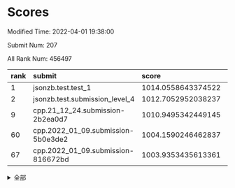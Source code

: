 # Scores

Modified Time: 2022-04-01 19:38:00

Submit Num: 207

All Rank Num: 456497

| rank |               submit               |       score        |       sigma        | pk_num |
| :--- | :--------------------------------- | :----------------- | :----------------- | :----- |
| 1    | jsonzb.test.test_1                 | 1014.0558643374522 | 0.8382204998049629 | 8818   |
| 2    | jsonzb.test.submission_level_4     | 1012.7052952038237 | 0.8125008028485705 | 8821   |
| 9    | cpp.21_12_24.submission-2b2ea0d7   | 1010.9495342449145 | 0.7809197909260522 | 8817   |
| 60   | cpp.2022_01_09.submission-5b0e3de2 | 1004.1590246462837 | 0.7150654279954889 | 8824   |
| 67   | cpp.2022_01_09.submission-816672bd | 1003.9353435613361 | 0.7198497384056628 | 8825   |


<details>
<summary>全部</summary>

| rank |                 submit                 |       score        |       sigma        | pk_num |
| :--- | :------------------------------------- | :----------------- | :----------------- | :----- |
| 1    | jsonzb.test.test_1                     | 1014.0558643374522 | 0.8382204998049629 | 8818   |
| 2    | jsonzb.test.submission_level_4         | 1012.7052952038237 | 0.8125008028485705 | 8821   |
| 3    | gobigger.level_3.submission_level_3_13 | 1012.000059067458  | 0.7904160206787652 | 8816   |
| 4    | gobigger.level_3.submission_level_3_20 | 1011.6696569783624 | 0.7573333672697083 | 8820   |
| 5    | gobigger.level_3.submission_level_3_41 | 1011.341797823887  | 0.749954427968719  | 8823   |
| 6    | gobigger.level_3.submission_level_3_9  | 1011.2697618521306 | 0.7685122278486425 | 8821   |
| 7    | gobigger.level_3.submission_level_3_38 | 1011.1653292246556 | 0.7587045677011316 | 8816   |
| 8    | gobigger.level_3.submission_level_3_25 | 1011.1121372495263 | 0.7567166299249568 | 8827   |
| 9    | cpp.21_12_24.submission-2b2ea0d7       | 1010.9495342449145 | 0.7809197909260522 | 8817   |
| 10   | gobigger.level_3.submission_level_3_16 | 1010.8923842534168 | 0.7791671134351533 | 8821   |
| 11   | gobigger.level_3.submission_level_3_0  | 1010.8482265541179 | 0.762061319288866  | 8820   |
| 12   | gobigger.level_3.submission_level_3_7  | 1010.8405031419042 | 0.7817725372434892 | 8823   |
| 13   | gobigger.level_3.submission_level_3_1  | 1010.6231883223816 | 0.7880843499293442 | 8823   |
| 14   | gobigger.level_3.submission_level_3_48 | 1010.5988494057358 | 0.7737191684381143 | 8821   |
| 15   | gobigger.level_3.submission_level_3_11 | 1010.5979527003857 | 0.7626451348303694 | 8823   |
| 16   | gobigger.level_3.submission_level_3_31 | 1010.5889810706964 | 0.7708372224253242 | 8824   |
| 17   | gobigger.level_3.submission_level_3_26 | 1010.481912551934  | 0.7889436787901474 | 8819   |
| 18   | gobigger.level_3.submission_level_3_2  | 1010.391730837986  | 0.7545939083922371 | 8819   |
| 19   | gobigger.level_3.submission_level_3_30 | 1010.378078151515  | 0.7443356733124357 | 8820   |
| 20   | gobigger.level_3.submission_level_3_39 | 1010.3694981553151 | 0.7536540615718149 | 8821   |
| 21   | gobigger.level_3.submission_level_3_36 | 1010.2974073281556 | 0.7962423039026607 | 8817   |
| 22   | gobigger.level_3.submission_level_3_27 | 1010.2546219435735 | 0.7536717648788387 | 8819   |
| 23   | gobigger.level_3.submission_level_3_45 | 1010.181346819335  | 0.7615715429068902 | 8825   |
| 24   | gobigger.level_3.submission_level_3_29 | 1010.1811560999707 | 0.7574310803612717 | 8818   |
| 25   | gobigger.level_3.submission_level_3_5  | 1010.1752980610447 | 0.7573810762355536 | 8821   |
| 26   | gobigger.level_3.submission_level_3_12 | 1010.1318735295256 | 0.7694982105584931 | 8822   |
| 27   | gobigger.level_3.submission_level_3_19 | 1010.1022830253146 | 0.7484697640126552 | 8822   |
| 28   | gobigger.level_3.submission_level_3_32 | 1010.0778882329665 | 0.7508316489857466 | 8820   |
| 29   | gobigger.level_3.submission_level_3_4  | 1010.0306661631095 | 0.7385819712826726 | 8822   |
| 30   | gobigger.level_3.submission_level_3_28 | 1010.0084168269963 | 0.7585663771932875 | 8821   |
| 31   | gobigger.level_3.submission_level_3_37 | 1009.9762499001303 | 0.7676971653023537 | 8819   |
| 32   | gobigger.level_3.submission_level_3_15 | 1009.9249402477623 | 0.7426156971986849 | 8823   |
| 33   | gobigger.level_3.submission_level_3_35 | 1009.8273625003577 | 0.7387938170718036 | 8824   |
| 34   | gobigger.level_3.submission_level_3_8  | 1009.785872626372  | 0.7248758652263048 | 8820   |
| 35   | gobigger.level_3.submission_level_3_14 | 1009.7842232515977 | 0.7314718955021848 | 8820   |
| 36   | gobigger.level_3.submission_level_3_49 | 1009.7832161198186 | 0.7504825188998268 | 8820   |
| 37   | gobigger.level_3.submission_level_3_23 | 1009.7514899106619 | 0.7399792744780602 | 8821   |
| 38   | gobigger.level_3.submission_level_3_47 | 1009.7087523444769 | 0.7552399089686442 | 8824   |
| 39   | gobigger.level_3.submission_level_3_10 | 1009.5989908559842 | 0.751358585731487  | 8820   |
| 40   | gobigger.level_3.submission_level_3_22 | 1009.4691325409582 | 0.7555030322490678 | 8823   |
| 41   | gobigger.level_3.submission_level_3_6  | 1009.467119010049  | 0.7665327261765722 | 8822   |
| 42   | gobigger.level_3.submission_level_3_34 | 1009.4086994926532 | 0.7529277908317499 | 8822   |
| 43   | gobigger.level_3.submission_level_3_44 | 1009.397031185231  | 0.7591552390789622 | 8817   |
| 44   | gobigger.level_3.submission_level_3_17 | 1009.3513010487378 | 0.7639806657640048 | 8818   |
| 45   | gobigger.level_3.submission_level_3_3  | 1009.3414963410202 | 0.7591574528611685 | 8821   |
| 46   | gobigger.level_3.submission_level_3_46 | 1009.2136687519576 | 0.7517998058068822 | 8819   |
| 47   | gobigger.level_3.submission_level_3_24 | 1009.1836112688835 | 0.7458644858029936 | 8822   |
| 48   | gobigger.level_3.submission_level_3_21 | 1008.9846542281281 | 0.7340466836090114 | 8822   |
| 49   | gobigger.level_3.submission_level_3_18 | 1008.7988967207398 | 0.7643596457976216 | 8824   |
| 50   | gobigger.level_3.submission_level_3_33 | 1008.7509424129391 | 0.7450247083977577 | 8821   |
| 51   | gobigger.level_3.submission_level_3_40 | 1008.7276271138645 | 0.746900714196579  | 8825   |
| 52   | gobigger.level_3.submission_level_3_43 | 1008.5891055742791 | 0.7602688477740127 | 8824   |
| 53   | gobigger.level_3.submission_level_3_42 | 1007.7648209939208 | 0.7318926133335395 | 8823   |
| 54   | gobigger.level_1.submission_level_1_28 | 1005.2941239115527 | 0.718609300245045  | 8824   |
| 55   | gobigger.level_1.submission_level_1_41 | 1005.1190796347872 | 0.725062942602093  | 8825   |
| 56   | gobigger.level_1.submission_level_1_24 | 1004.561258361136  | 0.7091954326377745 | 8825   |
| 57   | gobigger.level_1.submission_level_1_43 | 1004.3579648341979 | 0.7234782567256839 | 8822   |
| 58   | gobigger.level_1.submission_level_1_0  | 1004.3183866715091 | 0.7143602523040371 | 8824   |
| 59   | gobigger.level_1.submission_level_1_47 | 1004.2925112716508 | 0.7223445106362537 | 8818   |
| 60   | cpp.2022_01_09.submission-5b0e3de2     | 1004.1590246462837 | 0.7150654279954889 | 8824   |
| 61   | gobigger.level_1.submission_level_1_22 | 1004.1329952956183 | 0.725497848834     | 8820   |
| 62   | gobigger.level_1.submission_level_1_32 | 1004.0859271841017 | 0.7159242000403865 | 8823   |
| 63   | gobigger.level_1.submission_level_1_34 | 1004.0439043049776 | 0.7015769020842982 | 8818   |
| 64   | gobigger.level_1.submission_level_1_16 | 1004.0142337523391 | 0.7085937563949872 | 8817   |
| 65   | gobigger.level_1.submission_level_1_33 | 1004.0051051271257 | 0.7181228492157106 | 8823   |
| 66   | gobigger.level_1.submission_level_1_30 | 1003.9914004331133 | 0.7209179027909782 | 8821   |
| 67   | cpp.2022_01_09.submission-816672bd     | 1003.9353435613361 | 0.7198497384056628 | 8825   |
| 68   | gobigger.level_1.submission_level_1_46 | 1003.8949133034668 | 0.7100406286194736 | 8818   |
| 69   | gobigger.level_1.submission_level_1_1  | 1003.8537482445714 | 0.7221142026171414 | 8821   |
| 70   | gobigger.level_1.submission_level_1_36 | 1003.7950970337425 | 0.7157196261352262 | 8822   |
| 71   | gobigger.level_1.submission_level_1_35 | 1003.7597151071217 | 0.7164452149498955 | 8823   |
| 72   | gobigger.level_1.submission_level_1_26 | 1003.7040110626268 | 0.7207584100960231 | 8822   |
| 73   | gobigger.level_1.submission_level_1_3  | 1003.6857354802518 | 0.7203513835727708 | 8827   |
| 74   | gobigger.level_1.submission_level_1_27 | 1003.5282837621679 | 0.7176933128082287 | 8820   |
| 75   | gobigger.level_1.submission_level_1_11 | 1003.520539356311  | 0.7241611047552228 | 8825   |
| 76   | gobigger.level_1.submission_level_1_6  | 1003.518552721677  | 0.7109915292950982 | 8820   |
| 77   | gobigger.level_1.submission_level_1_5  | 1003.5036723930225 | 0.7125928491723783 | 8823   |
| 78   | gobigger.level_1.submission_level_1_25 | 1003.4610464854687 | 0.7183071075131682 | 8817   |
| 79   | gobigger.level_1.submission_level_1_20 | 1003.4525832130184 | 0.7159287450615189 | 8821   |
| 80   | gobigger.level_1.submission_level_1_42 | 1003.4237883564128 | 0.7166160353613478 | 8823   |
| 81   | gobigger.level_1.submission_level_1_8  | 1003.4206316720797 | 0.7209060466465679 | 8824   |
| 82   | gobigger.level_1.submission_level_1_9  | 1003.3861443857705 | 0.7223502292648089 | 8818   |
| 83   | gobigger.level_1.submission_level_1_49 | 1003.3721303009451 | 0.712601676035471  | 8822   |
| 84   | gobigger.level_1.submission_level_1_13 | 1003.3530777375843 | 0.7111771467273857 | 8817   |
| 85   | gobigger.level_1.submission_level_1_29 | 1003.3423664384251 | 0.7077862462850867 | 8822   |
| 86   | gobigger.level_1.submission_level_1_39 | 1003.3234068627714 | 0.7222372153054544 | 8822   |
| 87   | gobigger.level_1.submission_level_1_18 | 1003.3215327671676 | 0.7124012747492094 | 8821   |
| 88   | gobigger.level_1.submission_level_1_38 | 1003.3024346850846 | 0.7159580428635585 | 8823   |
| 89   | gobigger.level_1.submission_level_1_15 | 1003.2710778901411 | 0.7206483307459635 | 8822   |
| 90   | gobigger.level_1.submission_level_1_21 | 1003.1778302311949 | 0.7103396799724915 | 8821   |
| 91   | gobigger.level_1.submission_level_1_37 | 1003.1755457856075 | 0.7125864959469681 | 8819   |
| 92   | gobigger.level_1.submission_level_1_44 | 1003.1282526686874 | 0.7210232812191556 | 8817   |
| 93   | gobigger.level_1.submission_level_1_31 | 1003.0430007887378 | 0.7111724016312456 | 8822   |
| 94   | gobigger.level_1.submission_level_1_2  | 1003.0260493664555 | 0.7209076932440686 | 8821   |
| 95   | gobigger.level_1.submission_level_1_12 | 1002.8979771800633 | 0.7160428255162474 | 8827   |
| 96   | gobigger.level_1.submission_level_1_7  | 1002.7852637828573 | 0.7198496104220464 | 8825   |
| 97   | gobigger.level_1.submission_level_1_45 | 1002.769359372842  | 0.7130732768364466 | 8822   |
| 98   | gobigger.level_1.submission_level_1_17 | 1002.6629329558962 | 0.7136980009813063 | 8821   |
| 99   | gobigger.level_1.submission_level_1_19 | 1002.636497206851  | 0.7187213029604563 | 8822   |
| 100  | gobigger.level_1.submission_level_1_23 | 1002.4447913803551 | 0.7059963475852815 | 8824   |
| 101  | gobigger.level_1.submission_level_1_4  | 1002.4313195888483 | 0.7185863943923007 | 8823   |
| 102  | gobigger.level_1.submission_level_1_48 | 1002.4146563991931 | 0.7068785755162315 | 8820   |
| 103  | gobigger.level_1.submission_level_1_40 | 1002.3866281201081 | 0.7134682777512323 | 8824   |
| 104  | gobigger.level_1.submission_level_1_14 | 1002.2174243614708 | 0.7128447320964151 | 8819   |
| 105  | gobigger.level_1.submission_level_1_10 | 1002.048103909125  | 0.7114171319511915 | 8821   |
| 106  | gobigger.random.submission_random_48   | 997.540937871263   | 0.7047825861321857 | 8823   |
| 107  | gobigger.random.submission_random_42   | 997.2708466695045  | 0.7108471036785959 | 8824   |
| 108  | gobigger.random.submission_random_39   | 997.1952567853251  | 0.7129014208983545 | 8818   |
| 109  | gobigger.random.submission_random_7    | 997.184773860546   | 0.7245305140990153 | 8821   |
| 110  | gobigger.random.submission_random_13   | 996.9247124166511  | 0.7111385790240107 | 8818   |
| 111  | gobigger.random.submission_random_30   | 996.779850125561   | 0.7080317054631277 | 8821   |
| 112  | gobigger.random.submission_random_35   | 996.766853893663   | 0.6964196756398012 | 8824   |
| 113  | gobigger.random.submission_random_49   | 996.7529334724419  | 0.6989726195152417 | 8820   |
| 114  | gobigger.random.submission_random_11   | 996.6851937332884  | 0.708608410506912  | 8820   |
| 115  | gobigger.random.submission_random_29   | 996.5711667356843  | 0.7119083634059824 | 8821   |
| 116  | gobigger.random.submission_random_12   | 996.5504986246126  | 0.7258154091200377 | 8819   |
| 117  | gobigger.random.submission_random_1    | 996.4710173222427  | 0.7132997826599642 | 8820   |
| 118  | gobigger.random.submission_random_32   | 996.45529643393    | 0.707695410691253  | 8818   |
| 119  | gobigger.random.submission_random_31   | 996.4522965187921  | 0.7055942467013507 | 8823   |
| 120  | gobigger.random.submission_random_45   | 996.4252828808012  | 0.7089636532678666 | 8824   |
| 121  | gobigger.random.submission_random_2    | 996.3281059468385  | 0.7242980289198673 | 8821   |
| 122  | gobigger.random.submission_random_43   | 996.2964926786693  | 0.7146120095888    | 8822   |
| 123  | gobigger.random.submission_random_28   | 996.2710227842941  | 0.7066463561575034 | 8820   |
| 124  | gobigger.random.submission_random_26   | 996.264491468209   | 0.7113623783151293 | 8827   |
| 125  | gobigger.random.submission_random_20   | 996.244851352897   | 0.7085772962862334 | 8823   |
| 126  | gobigger.random.submission_random_40   | 996.238014152461   | 0.7233627176109642 | 8823   |
| 127  | gobigger.random.submission_random_0    | 996.1560628731162  | 0.715624359110157  | 8815   |
| 128  | gobigger.random.submission_random_25   | 996.141934564816   | 0.7132228529600191 | 8824   |
| 129  | gobigger.random.submission_random_10   | 996.1140959861059  | 0.7361932962500436 | 8820   |
| 130  | gobigger.random.submission_random_6    | 996.0802017767813  | 0.7082782198191513 | 8826   |
| 131  | gobigger.random.submission_random_22   | 996.0321266853566  | 0.699829460992159  | 8816   |
| 132  | gobigger.random.submission_random_36   | 996.0115271404229  | 0.714354292747282  | 8820   |
| 133  | gobigger.random.submission_random_21   | 995.9894287064092  | 0.7186427415373503 | 8823   |
| 134  | gobigger.random.submission_random_3    | 995.9856901574128  | 0.7059468014073107 | 8822   |
| 135  | gobigger.random.submission_random_19   | 995.97358860333    | 0.7171291186563384 | 8821   |
| 136  | gobigger.random.submission_random_47   | 995.9694642154371  | 0.7050950120551654 | 8823   |
| 137  | gobigger.random.submission_random_44   | 995.8991126646653  | 0.7292512358149827 | 8819   |
| 138  | gobigger.random.submission_random_16   | 995.8762941269215  | 0.7146750502729046 | 8825   |
| 139  | gobigger.random.submission_random_18   | 995.8442765346617  | 0.7146556824086867 | 8821   |
| 140  | gobigger.random.submission_random_9    | 995.833465935025   | 0.7204538521725681 | 8822   |
| 141  | gobigger.random.submission_random_15   | 995.8179507574056  | 0.7234782983669269 | 8822   |
| 142  | gobigger.random.submission_random_38   | 995.7831855193787  | 0.7105187091032061 | 8818   |
| 143  | gobigger.random.submission_random_27   | 995.7172725476576  | 0.7083258143888116 | 8824   |
| 144  | gobigger.random.submission_random_17   | 995.5672318461322  | 0.7078618712886869 | 8814   |
| 145  | gobigger.random.submission_random_5    | 995.5472633508662  | 0.7273472400921657 | 8821   |
| 146  | gobigger.random.submission_random_23   | 995.5017564111738  | 0.7065933176429064 | 8820   |
| 147  | gobigger.random.submission_random_46   | 995.4474949912207  | 0.7082846231149365 | 8817   |
| 148  | gobigger.random.submission_random_37   | 995.3889158399024  | 0.7200976667993906 | 8816   |
| 149  | gobigger.random.submission_random_4    | 995.38198371595    | 0.7031067022996691 | 8819   |
| 150  | gobigger.random.submission_random_8    | 995.3410846440768  | 0.7196736087042203 | 8820   |
| 151  | gobigger.random.submission_random_33   | 995.1701317212633  | 0.7075122214427662 | 8822   |
| 152  | gobigger.level_2.submission_level_2_47 | 995.1274065151194  | 0.7329092971052965 | 8820   |
| 153  | gobigger.random.submission_random_34   | 994.8309694814975  | 0.7239805519083544 | 8822   |
| 154  | gobigger.level_2.submission_level_2_6  | 994.7155738491759  | 0.7328440276446262 | 8820   |
| 155  | gobigger.random.submission_random_24   | 994.6797856581978  | 0.7013739326754662 | 8819   |
| 156  | gobigger.random.submission_random_14   | 994.6027386010308  | 0.7139867601716562 | 8823   |
| 157  | gobigger.random.submission_random_41   | 994.2628228785651  | 0.7162266259342764 | 8823   |
| 158  | gobigger.level_2.submission_level_2_31 | 993.6454584528832  | 0.7228904480808747 | 8819   |
| 159  | gobigger.level_2.submission_level_2_35 | 993.2193762585096  | 0.7412639949694817 | 8821   |
| 160  | gobigger.level_2.submission_level_2_11 | 993.1336545054755  | 0.7360773768537573 | 8826   |
| 161  | gobigger.level_2.submission_level_2_48 | 992.9848308012184  | 0.7386664879806958 | 8816   |
| 162  | gobigger.level_2.submission_level_2_29 | 992.8686101650235  | 0.7377198102440153 | 8821   |
| 163  | gobigger.level_2.submission_level_2_38 | 992.8258226356631  | 0.730900738275345  | 8823   |
| 164  | gobigger.level_2.submission_level_2_39 | 992.6592444852308  | 0.7258315810787324 | 8818   |
| 165  | gobigger.level_2.submission_level_2_33 | 992.6001095737269  | 0.7316513630101629 | 8822   |
| 166  | gobigger.level_2.submission_level_2_27 | 992.590508062679   | 0.7476643532576359 | 8825   |
| 167  | gobigger.level_2.submission_level_2_44 | 992.573196557588   | 0.7427052838955733 | 8817   |
| 168  | gobigger.level_2.submission_level_2_36 | 992.5073374289441  | 0.7422911703199597 | 8821   |
| 169  | gobigger.level_2.submission_level_2_25 | 992.4621024097147  | 0.7473348478957762 | 8820   |
| 170  | gobigger.level_2.submission_level_2_42 | 992.4380122176557  | 0.7430364298096693 | 8824   |
| 171  | gobigger.level_2.submission_level_2_10 | 992.4315050417273  | 0.7639574642206405 | 8819   |
| 172  | gobigger.level_2.submission_level_2_8  | 992.3626797225114  | 0.7248235628246537 | 8824   |
| 173  | gobigger.level_2.submission_level_2_43 | 992.3500280516563  | 0.734246003356932  | 8816   |
| 174  | gobigger.level_2.submission_level_2_34 | 992.2550704218735  | 0.7550215965466374 | 8821   |
| 175  | gobigger.level_2.submission_level_2_20 | 992.1506572653572  | 0.746278267014359  | 8818   |
| 176  | gobigger.level_2.submission_level_2_1  | 992.1356990480994  | 0.7422778780072985 | 8822   |
| 177  | gobigger.level_2.submission_level_2_7  | 992.117912861346   | 0.7354843270040147 | 8827   |
| 178  | gobigger.level_2.submission_level_2_2  | 992.1138931303383  | 0.7426024112520443 | 8819   |
| 179  | gobigger.level_2.submission_level_2_30 | 992.0247418985523  | 0.7560121389941628 | 8824   |
| 180  | gobigger.level_2.submission_level_2_18 | 992.0223087063947  | 0.7334760740977934 | 8821   |
| 181  | gobigger.level_2.submission_level_2_12 | 992.0202133768845  | 0.7388529443719692 | 8817   |
| 182  | gobigger.level_2.submission_level_2_17 | 991.9798341641568  | 0.743429382939101  | 8824   |
| 183  | gobigger.level_2.submission_level_2_24 | 991.9503673472411  | 0.7266363996731074 | 8821   |
| 184  | gobigger.level_2.submission_level_2_46 | 991.9262518134457  | 0.7589735091133872 | 8823   |
| 185  | gobigger.level_2.submission_level_2_14 | 991.9234208796635  | 0.7419839129510698 | 8821   |
| 186  | gobigger.level_2.submission_level_2_40 | 991.6741329091278  | 0.7497444954177777 | 8819   |
| 187  | gobigger.level_2.submission_level_2_3  | 991.6718892341229  | 0.7347502904155351 | 8822   |
| 188  | gobigger.level_2.submission_level_2_19 | 991.6327947965908  | 0.7515597933591264 | 8820   |
| 189  | gobigger.level_2.submission_level_2_16 | 991.5878390618294  | 0.7681915638875391 | 8821   |
| 190  | gobigger.level_2.submission_level_2_28 | 991.4902094603558  | 0.7451342525296254 | 8823   |
| 191  | gobigger.level_2.submission_level_2_21 | 991.3845423836574  | 0.7437400617079254 | 8816   |
| 192  | gobigger.level_2.submission_level_2_15 | 991.3246161277219  | 0.7504785166991124 | 8824   |
| 193  | gobigger.level_2.submission_level_2_45 | 991.2306595585592  | 0.752188488188077  | 8821   |
| 194  | gobigger.level_2.submission_level_2_5  | 991.1981931379613  | 0.7476850128266158 | 8820   |
| 195  | gobigger.level_2.submission_level_2_23 | 991.1704898211153  | 0.7412361279555805 | 8822   |
| 196  | gobigger.level_2.submission_level_2_32 | 991.0869636515413  | 0.7558147321769288 | 8827   |
| 197  | gobigger.level_2.submission_level_2_4  | 991.0505982783791  | 0.7746027650869933 | 8819   |
| 198  | gobigger.level_2.submission_level_2_37 | 991.0270199412338  | 0.7695717853342533 | 8823   |
| 199  | gobigger.level_2.submission_level_2_41 | 990.817382967569   | 0.753953175346657  | 8819   |
| 200  | gobigger.level_2.submission_level_2_22 | 990.6613358753712  | 0.7412804185803472 | 8823   |
| 201  | gobigger.level_2.submission_level_2_13 | 990.4147112337275  | 0.7539598135416901 | 8823   |
| 202  | gobigger.level_2.submission_level_2_26 | 990.4029815035659  | 0.775568096345441  | 8822   |
| 203  | gobigger.level_2.submission_level_2_0  | 990.3053858048871  | 0.7682508448000213 | 8818   |
| 204  | gobigger.level_2.submission_level_2_9  | 989.9523173933064  | 0.7822242389023963 | 8825   |
| 205  | gobigger.level_2.submission_level_2_49 | 989.6563351374205  | 0.780896356988205  | 8819   |
| 206  | gobigger.none.submission_none_0        | 976.0273615333915  | 1.4066749238192533 | 8820   |
| 207  | gobigger.none.submission_none_1        | 974.6129017796044  | 1.7030235741951774 | 8824   |

</details>